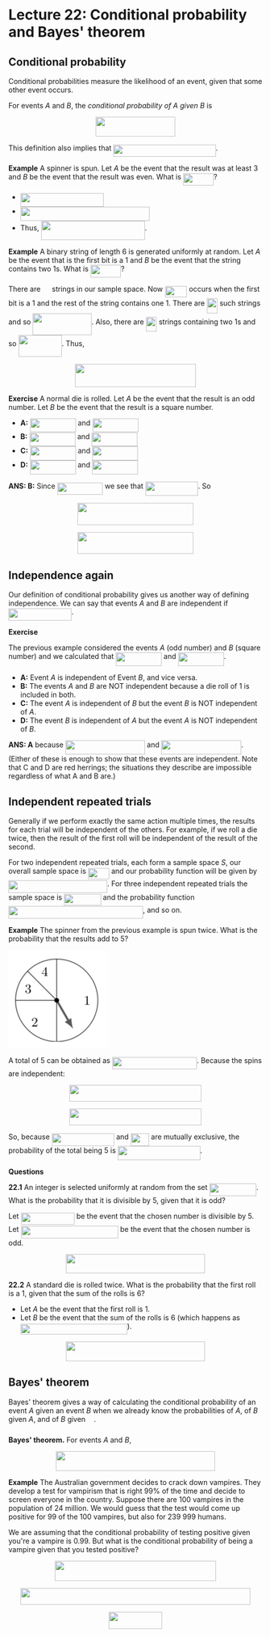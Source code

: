 # Lecture 22: Conditional probability and Bayes' theorem

## Conditional probability

Conditional probabilities measure the likelihood of an event, given that some
other event occurs.

For events _A_ and _B_, the _conditional probability of A given B_ is

<p align="center"><img src="/lectures/tex/e2a7af74439812f95f0d982d1bb1c0ee.svg?invert_in_darkmode&sanitize=true" align=middle width=158.78763615pt height=38.83491479999999pt/></p>

This definition also implies that <img src="/lectures/tex/5860fd7aa37e7846276de471c1e73221.svg?invert_in_darkmode&sanitize=true" align=middle width=203.25914235pt height=24.65753399999998pt/>.

**Example** A spinner is spun. Let _A_ be the event that the result was at least
3 and _B_ be the event that the result was even. What is <img src="/lectures/tex/55fc1799f50d66462cc650ec731dc094.svg?invert_in_darkmode&sanitize=true" align=middle width=60.59946749999999pt height=24.65753399999998pt/>?

- <img src="/lectures/tex/0e343ab47260a10a7a1aa578ae459819.svg?invert_in_darkmode&sanitize=true" align=middle width=165.28859654999997pt height=27.77565449999998pt/>
- <img src="/lectures/tex/33fa8b89d05880f001355f1b00ad4095.svg?invert_in_darkmode&sanitize=true" align=middle width=256.4208372pt height=27.77565449999998pt/>
- Thus, <img src="/lectures/tex/33cf43c44f88cb083eeb182b58c89ae3.svg?invert_in_darkmode&sanitize=true" align=middle width=205.79041394999996pt height=37.54198139999998pt/>.

**Example** A binary string of length 6 is generated uniformly at random. Let
_A_ be the event that is the first bit is a 1 and _B_ be the event that the
string contains two 1s. What is <img src="/lectures/tex/55fc1799f50d66462cc650ec731dc094.svg?invert_in_darkmode&sanitize=true" align=middle width=60.59946749999999pt height=24.65753399999998pt/>?

There are <img src="/lectures/tex/c3a4aa729873ec54312d9af87608014d.svg?invert_in_darkmode&sanitize=true" align=middle width=14.771756999999988pt height=26.76175259999998pt/> strings in our sample space. Now <img src="/lectures/tex/b0c1a78bbd8d865698d311abad4d5d92.svg?invert_in_darkmode&sanitize=true" align=middle width=43.88690624999999pt height=22.465723500000017pt/> occurs when the
first bit is a 1 and the rest of the string contains one 1. There are
<img src="/lectures/tex/bb13ebf60d342c9e474fdde6c7b7e422.svg?invert_in_darkmode&sanitize=true" align=middle width=21.621118199999987pt height=29.419440600000005pt/> such strings and so <img src="/lectures/tex/a4ab93c2ac3d07b6a7744ad664cb66f0.svg?invert_in_darkmode&sanitize=true" align=middle width=116.56729589999999pt height=43.068412200000004pt/>.
Also, there are <img src="/lectures/tex/cce20003de73186579b665e0a0cdce0f.svg?invert_in_darkmode&sanitize=true" align=middle width=21.621118199999987pt height=29.419440600000005pt/> strings containing two 1s and so <img src="/lectures/tex/d55866b63b168d385532761ccb0f5f94.svg?invert_in_darkmode&sanitize=true" align=middle width=85.97379944999999pt height=43.068412200000004pt/>. Thus,

<p align="center"><img src="/lectures/tex/939af30e0be5c81bda5857bd2e496f51.svg?invert_in_darkmode&sanitize=true" align=middle width=240.35357775pt height=45.528984599999994pt/></p>

**Exercise** A normal die is rolled. Let _A_ be the event that the result is an
odd number. Let _B_ be the event that the result is a square number.

- **A:** <img src="/lectures/tex/305470adb8ae7a49e1f58a418dfcab14.svg?invert_in_darkmode&sanitize=true" align=middle width=91.04224139999998pt height=27.77565449999998pt/> and <img src="/lectures/tex/ee337f7160622a3b2a96bdaaaa9d5f6d.svg?invert_in_darkmode&sanitize=true" align=middle width=91.04224139999998pt height=27.77565449999998pt/>
- **B:** <img src="/lectures/tex/305470adb8ae7a49e1f58a418dfcab14.svg?invert_in_darkmode&sanitize=true" align=middle width=91.04224139999998pt height=27.77565449999998pt/> and <img src="/lectures/tex/da76a6832f25f6f26a36a40734d3a2d2.svg?invert_in_darkmode&sanitize=true" align=middle width=91.04224139999998pt height=27.77565449999998pt/>
- **C:** <img src="/lectures/tex/5443b7403614410d29d8cf88d066e473.svg?invert_in_darkmode&sanitize=true" align=middle width=91.04224139999998pt height=27.77565449999998pt/> and <img src="/lectures/tex/6e6c73f707c99eeac6fe5d344c296bc7.svg?invert_in_darkmode&sanitize=true" align=middle width=91.04224139999998pt height=27.77565449999998pt/>
- **D:** <img src="/lectures/tex/32405c6978e4b4a9750a08bd29701121.svg?invert_in_darkmode&sanitize=true" align=middle width=91.04224139999998pt height=27.77565449999998pt/> and <img src="/lectures/tex/ee337f7160622a3b2a96bdaaaa9d5f6d.svg?invert_in_darkmode&sanitize=true" align=middle width=91.04224139999998pt height=27.77565449999998pt/>

**ANS: B:** Since <img src="/lectures/tex/c74f8d51bd5e63b0732f4d8b00a59cff.svg?invert_in_darkmode&sanitize=true" align=middle width=90.46215914999999pt height=24.65753399999998pt/> we see that <img src="/lectures/tex/714d73b92779626634bdaeede1500980.svg?invert_in_darkmode&sanitize=true" align=middle width=104.74071629999999pt height=27.77565449999998pt/>.
So

<p align="center"><img src="/lectures/tex/85a4e1706b50c55f8ba00bef2691feb6.svg?invert_in_darkmode&sanitize=true" align=middle width=229.2301968pt height=43.715357399999995pt/></p>

<p align="center"><img src="/lectures/tex/6edf12e0b00d973677d169ad6c0555a7.svg?invert_in_darkmode&sanitize=true" align=middle width=229.2301968pt height=43.715357399999995pt/></p>

## Independence again

Our definition of conditional probability gives us another way of defining
independence. We can say that events _A_ and _B_ are independent if <img src="/lectures/tex/3698ec15338daacbb6b8469c4bacb07b.svg?invert_in_darkmode&sanitize=true" align=middle width=125.25693674999998pt height=24.65753399999998pt/>.

**Exercise**

The previous example considered the events _A_ (odd number) and _B_ (square
number) and we calculated that <img src="/lectures/tex/305470adb8ae7a49e1f58a418dfcab14.svg?invert_in_darkmode&sanitize=true" align=middle width=91.04224139999998pt height=27.77565449999998pt/> and <img src="/lectures/tex/0d3b21282e83b5d3cabe39e81520095a.svg?invert_in_darkmode&sanitize=true" align=middle width=91.04224139999998pt height=27.77565449999998pt/>.

- **A:** Event _A_ is independent of Event _B_, and vice versa.
- **B:** The events _A_ and _B_ are NOT independent because a die roll of 1 is
  included in both.
- **C:** The event _A_ is independent of _B_ but the event _B_ is NOT
  independent of _A_.
- **D:** The event _B_ is independent of _A_ but the event _A_ is NOT
  independent of _B_.

**ANS: A** because <img src="/lectures/tex/fdbac099ba07864a1c429f613f55adcb.svg?invert_in_darkmode&sanitize=true" align=middle width=157.67230379999998pt height=27.77565449999998pt/> and <img src="/lectures/tex/a29cf123fae3e1f828571cb483d1047d.svg?invert_in_darkmode&sanitize=true" align=middle width=158.63690864999998pt height=27.77565449999998pt/>. (Either of these is enough to show that these events are independent.
Note that C and D are red herrings; the situations they describe are impossible
regardless of what A and B are.)

## Independent repeated trials

Generally if we perform exactly the same action multiple times, the results for
each trial will be independent of the others. For example, if we roll a die
twice, then the result of the first roll will be independent of the result of
the second.

For two independent repeated trials, each form a sample space _S_, our overall
sample space is <img src="/lectures/tex/e0b21bbf35b24a4af54eea3d1cdbd61f.svg?invert_in_darkmode&sanitize=true" align=middle width=42.145974749999986pt height=22.465723500000017pt/> and our probability function will be given by
<img src="/lectures/tex/f0144e8869015a814b7d18535f6dc656.svg?invert_in_darkmode&sanitize=true" align=middle width=196.30148505pt height=24.65753399999998pt/>. For three independent repeated trials the
sample space is <img src="/lectures/tex/251c3ff6cc925da9ef3969252419f752.svg?invert_in_darkmode&sanitize=true" align=middle width=73.26454904999999pt height=22.465723500000017pt/> and the probability function <img src="/lectures/tex/d77799584eb9a41ef773c1651bae18c9.svg?invert_in_darkmode&sanitize=true" align=middle width=266.9179457999999pt height=24.65753399999998pt/>, and so on.

**Example** The spinner from the previous example is spun twice. What is the
probability that the results add to 5?

![](images/L22-P10.png)

A total of 5 can be obtained as <img src="/lectures/tex/095fd82910e4596f519accd5a543590c.svg?invert_in_darkmode&sanitize=true" align=middle width=168.03659069999998pt height=24.65753399999998pt/>. Because the spins
are independent:

<p align="center"><img src="/lectures/tex/111f4a655509fda34b3a4c9ea810202f.svg?invert_in_darkmode&sanitize=true" align=middle width=262.46544885pt height=32.990165999999995pt/></p>
<p align="center"><img src="/lectures/tex/240ce693b0e076b2980f3d9b02bf7d1d.svg?invert_in_darkmode&sanitize=true" align=middle width=262.46544885pt height=32.990165999999995pt/></p>

So, because <img src="/lectures/tex/ebff16cb47cfd3ef691b89f732149219.svg?invert_in_darkmode&sanitize=true" align=middle width=124.20097304999997pt height=24.65753399999998pt/> and <img src="/lectures/tex/c2b3cecb67a773c47721114a4b95184e.svg?invert_in_darkmode&sanitize=true" align=middle width=36.52973609999999pt height=24.65753399999998pt/> are mutually exclusive, the
probability of the total being 5 is <img src="/lectures/tex/0294f8d2c9aae9a3b51a4f1b759945f7.svg?invert_in_darkmode&sanitize=true" align=middle width=163.49741594999998pt height=27.77565449999998pt/>.

**Questions**

**22.1** An integer is selected uniformly at random from the set <img src="/lectures/tex/c5638b1f94bb0102dab18e7282cebf4d.svg?invert_in_darkmode&sanitize=true" align=middle width=93.1505553pt height=24.65753399999998pt/>. What is the probability that it is divisible by 5, given that it is odd?

Let <img src="/lectures/tex/c32b6d0783d88878c8e874693b55144d.svg?invert_in_darkmode&sanitize=true" align=middle width=106.39266165pt height=24.65753399999998pt/> be the event that the chosen number is divisible by 5. Let
<img src="/lectures/tex/1d20e8014a8958eb2e98b19bc6211be8.svg?invert_in_darkmode&sanitize=true" align=middle width=193.20193859999998pt height=24.65753399999998pt/> be the event that the chosen number is odd.

<p align="center"><img src="/lectures/tex/c0205a74462bbcb2f136922b4f0278ed.svg?invert_in_darkmode&sanitize=true" align=middle width=275.64565875pt height=38.83491479999999pt/></p>

**22.2** A standard die is rolled twice. What is the probability that the first
roll is a 1, given that the sum of the rolls is 6?

- Let _A_ be the event that the first roll is 1.
- Let _B_ be the event that the sum of the rolls is 6 (which happens as <img src="/lectures/tex/ad1a89bba2abd17952a5d06506920294.svg?invert_in_darkmode&sanitize=true" align=middle width=211.87158299999996pt height=21.18721440000001pt/>).

<p align="center"><img src="/lectures/tex/e036a10d7e7adb8877984a09ededf139.svg?invert_in_darkmode&sanitize=true" align=middle width=275.64565875pt height=38.83491479999999pt/></p>

## Bayes' theorem

Bayes' theorem gives a way of calculating the conditional probability of an
event _A_ given an event _B_ when we already know the probabilities of _A_, of
_B_ given _A_, and of _B_ given <img src="/lectures/tex/b0faed3cbd132eca34ea20e3d1bd99c3.svg?invert_in_darkmode&sanitize=true" align=middle width=12.55717814999999pt height=26.97711060000001pt/>.

**Bayes' theorem.** For events _A_ and _B_,

<p align="center"><img src="/lectures/tex/06ed8a6d73ed6ad54dd1a9bf2d812904.svg?invert_in_darkmode&sanitize=true" align=middle width=316.73880314999997pt height=39.23922585pt/></p>

**Example** The Australian government decides to crack down vampires. They
develop a test for vampirism that is right 99% of the time and decide to screen
everyone in the country. Suppose there are 100 vampires in the population of 24
million. We would guess that the test would come up positive for 99 of the 100
vampires, but also for 239 999 humans.

We are assuming that the conditional probability of testing positive given
you're a vampire is 0.99. But what is the conditional probability of being a
vampire given that you tested positive?

<p align="center"><img src="/lectures/tex/5ba7b32b310497d4e428cba38b573f38.svg?invert_in_darkmode&sanitize=true" align=middle width=319.9350429pt height=39.23922585pt/></p>
<p align="center"><img src="/lectures/tex/439436f349faea3099d6a6b0dc6e3a8a.svg?invert_in_darkmode&sanitize=true" align=middle width=455.67134085pt height=32.990165999999995pt/></p>
<p align="center"><img src="/lectures/tex/6b926036ccf5e1c9a8b1e9a6ae892af6.svg?invert_in_darkmode&sanitize=true" align=middle width=105.1689969pt height=34.3600389pt/></p>
<p align="center"><img src="/lectures/tex/e303162dae9d0a0fa55bc9ed7126d3a3.svg?invert_in_darkmode&sanitize=true" align=middle width=63.0138036pt height=10.5936072pt/></p>
